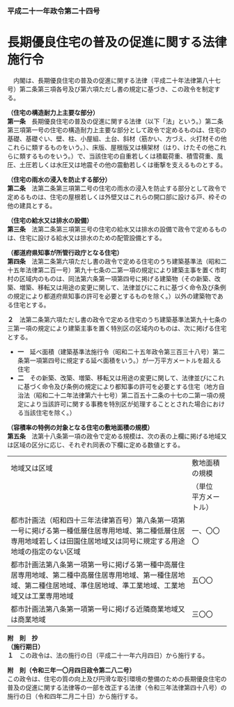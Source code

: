 ### 平成二十一年政令第二十四号  
# 長期優良住宅の普及の促進に関する法律施行令  
　内閣は、長期優良住宅の普及の促進に関する法律（平成二十年法律第八十七号）第二条第三項各号及び第六項ただし書の規定に基づき、この政令を制定する。  
  
**（住宅の構造耐力上主要な部分）**  
**第一条**　長期優良住宅の普及の促進に関する法律（以下「法」という。）第二条第三項第一号の住宅の構造耐力上主要な部分として政令で定めるものは、住宅の基礎、基礎ぐい、壁、柱、小屋組、土台、斜材（筋かい、方づえ、火打材その他これらに類するものをいう。）、床版、屋根版又は横架材（はり、けたその他これらに類するものをいう。）で、当該住宅の自重若しくは積載荷重、積雪荷重、風圧、土圧若しくは水圧又は地震その他の震動若しくは衝撃を支えるものとする。  
  
**（住宅の雨水の浸入を防止する部分）**  
**第二条**　法第二条第三項第二号の住宅の雨水の浸入を防止する部分として政令で定めるものは、住宅の屋根若しくは外壁又はこれらの開口部に設ける戸、枠その他の建具とする。  
  
**（住宅の給水又は排水の設備）**  
**第三条**　法第二条第三項第三号の住宅の給水又は排水の設備で政令で定めるものは、住宅に設ける給水又は排水のための配管設備とする。  
  
**（都道府県知事が所管行政庁となる住宅）**  
**第四条**　法第二条第六項ただし書の政令で定める住宅のうち建築基準法（昭和二十五年法律第二百一号）第九十七条の二第一項の規定により建築主事を置く市町村の区域内のものは、同法第六条第一項第四号に掲げる建築物（その新築、改築、増築、移転又は用途の変更に関して、法律並びにこれに基づく命令及び条例の規定により都道府県知事の許可を必要とするものを除く。）以外の建築物である住宅とする。  
  
**２**　法第二条第六項ただし書の政令で定める住宅のうち建築基準法第九十七条の三第一項の規定により建築主事を置く特別区の区域内のものは、次に掲げる住宅とする。  
* **一**　延べ面積（建築基準法施行令（昭和二十五年政令第三百三十八号）第二条第一項第四号に規定する延べ面積をいう。）が一万平方メートルを超える住宅  
* **二**　その新築、改築、増築、移転又は用途の変更に関して、法律並びにこれに基づく命令及び条例の規定により都知事の許可を必要とする住宅（地方自治法（昭和二十二年法律第六十七号）第二百五十二条の十七の二第一項の規定により当該許可に関する事務を特別区が処理することとされた場合における当該住宅を除く。）  
  
**（容積率の特例の対象となる住宅の敷地面積の規模）**  
**第五条**　法第十八条第一項の政令で定める規模は、次の表の上欄に掲げる地域又は区域の区分に応じ、それぞれ同表の下欄に定める数値とする。  

|||  
| --- | --- |  
|地域又は区域|敷地面積の規模|  
||（単位　平方メートル）|  
|都市計画法（昭和四十三年法律第百号）第八条第一項第一号に掲げる第一種低層住居専用地域、第二種低層住居専用地域若しくは田園住居地域又は同号に規定する用途地域の指定のない区域|一、〇〇〇|  
|都市計画法第八条第一項第一号に掲げる第一種中高層住居専用地域、第二種中高層住居専用地域、第一種住居地域、第二種住居地域、準住居地域、準工業地域、工業地域又は工業専用地域|五〇〇|  
|都市計画法第八条第一項第一号に掲げる近隣商業地域又は商業地域|三〇〇|  
  
  
**附　則　抄**  
**（施行期日）**  
**１**　この政令は、法の施行の日（平成二十一年六月四日）から施行する。  
  
**附　則（令和三年一〇月四日政令第二八二号）**  
この政令は、住宅の質の向上及び円滑な取引環境の整備のための長期優良住宅の普及の促進に関する法律等の一部を改正する法律（令和三年法律第四十八号）の施行の日（令和四年二月二十日）から施行する。  
  
